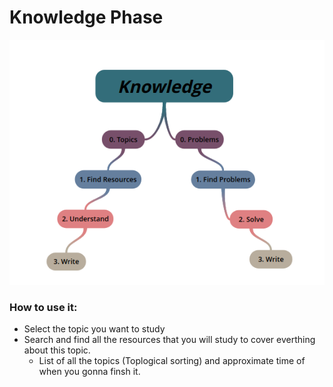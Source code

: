 # Knowledge Phase 

<p align="center">
  <img src="https://github.com/basmaashouur/Competitive-Programming/blob/master/Knowledge-Phase/knowledge.png"></p>

### How to use it:
* Select the topic you want to study
* Search and find all the resources that you will study to cover everthing about this topic.
  * List of all the topics (Toplogical sorting) and approximate time of when you gonna finsh it.
